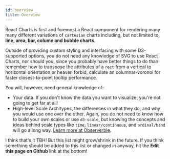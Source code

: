 ```yaml
---
id: overview
title: Overview
---
```


React Charts is first and foremost a React component for rendering many many different variations of `cartesian` charts including, but not limited to, **line, area, bar, column and bubble charts**.

Outside of providing custom styling and interfacing with some D3-supported options, you do not need any knowledge of SVG to use React Charts, nor should you, since you probably have better things to do than remember how to transpose the attributes of a `rect` from a vertical to horizontal orientation or heaven forbid, calculate an columnar-voronoi for faster closest-to-point tooltip performance.

You will, however, need general knowledge of:

- Your data. If you don't know the data you want to visualize, you're not going to get far at all!
- High-level Scale Architypes, the differences in what they do, and why you would use one over the other. Again, you do not need to know how to build your own scales or use `d3-scale`, but knowing the concepts and ideas behind scale types like `time`, `linear/continuous`, and `ordinal/band` will go a long way. [Learn more at Observerble](https://observablehq.com/@d3/learn-d3-scales).

I think that's it TBH! But this list might grow/shrink in the future. If you think something should be added to this list or changed in anyway, hit the **Edit this page on Github** link at the bottom!
